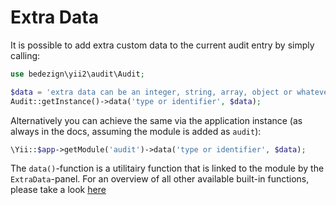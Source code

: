 # Extra Data

It is possible to add extra custom data to the current audit entry by simply calling:

```php
use bedezign\yii2\audit\Audit;

$data = 'extra data can be an integer, string, array, object or whatever';
Audit::getInstance()->data('type or identifier', $data);
```

Alternatively you can achieve the same via the application instance (as always in the docs, assuming the module is added as `audit`):

```php
\Yii::$app->getModule('audit')->data('type or identifier', $data);
```

The `data()`-function is a utilitairy function that is linked to the module by the `ExtraData`-panel.
For an overview of all other available built-in functions, please take a look [here](utility-functions.md)